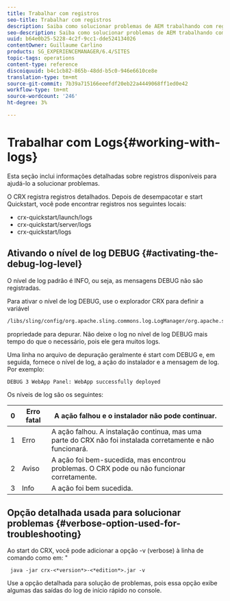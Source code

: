 ```yaml
---
title: Trabalhar com registros
seo-title: Trabalhar com registros
description: Saiba como solucionar problemas de AEM trabalhando com registros.
seo-description: Saiba como solucionar problemas de AEM trabalhando com registros.
uuid: b64e0b25-5228-4c2f-9cc1-dde524134026
contentOwner: Guillaume Carlino
products: SG_EXPERIENCEMANAGER/6.4/SITES
topic-tags: operations
content-type: reference
discoiquuid: b4c1cb82-865b-48dd-b5c0-946e6610ce8e
translation-type: tm+mt
source-git-commit: 7b39a715166eeefdf20eb22a4449068ff1ed0e42
workflow-type: tm+mt
source-wordcount: '246'
ht-degree: 3%

---
```



# Trabalhar com Logs{#working-with-logs}

Esta seção inclui informações detalhadas sobre registros disponíveis para ajudá-lo a solucionar problemas.

O CRX registra registros detalhados. Depois de desempacotar e start Quickstart, você pode encontrar registros nos seguintes locais:

* crx-quickstart/launch/logs
* crx-quickstart/server/logs
* crx-quickstart/logs

## Ativando o nível de log DEBUG {#activating-the-debug-log-level}

O nível de log padrão é INFO, ou seja, as mensagens DEBUG não são registradas.

Para ativar o nível de log DEBUG, use o explorador CRX para definir a variável

```xml
/libs/sling/config/org.apache.sling.commons.log.LogManager/org.apache.sling.commons.log.level
```

propriedade para depurar. Não deixe o log no nível de log DEBUG mais tempo do que o necessário, pois ele gera muitos logs.

Uma linha no arquivo de depuração geralmente é start com DEBUG e, em seguida, fornece o nível de log, a ação do instalador e a mensagem de log. Por exemplo:

```xml
DEBUG 3 WebApp Panel: WebApp successfully deployed
```

Os níveis de log são os seguintes:

| 0 | Erro fatal | A ação falhou e o instalador não pode continuar. |
|---|---|---|
| 1 | Erro | A ação falhou. A instalação continua, mas uma parte do CRX não foi instalada corretamente e não funcionará. |
| 2 | Aviso | A ação foi bem-sucedida, mas encontrou problemas. O CRX pode ou não funcionar corretamente. |
| 3 | Info | A ação foi bem sucedida. |

## Opção detalhada usada para solucionar problemas {#verbose-option-used-for-troubleshooting}

Ao start do CRX, você pode adicionar a opção -v (verbose) à linha de comando como em: &quot;

` java -jar crx-<*version*>-<*edition*>.jar -v`

Use a opção detalhada para solução de problemas, pois essa opção exibe algumas das saídas do log de início rápido no console.
